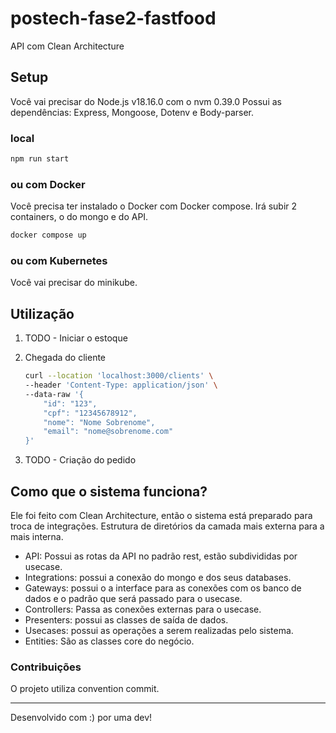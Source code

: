 # postech-fase2-fastfood

API com Clean Architecture


## Setup

Você vai precisar do
Node.js v18.16.0 com o nvm 0.39.0
Possui as dependências: Express, Mongoose, Dotenv e Body-parser.

### local

```bash
npm run start
```

### ou com Docker

Você precisa ter instalado o Docker com Docker compose.
Irá subir 2 containers, o do mongo e do API.

```bash
docker compose up
```

### ou com Kubernetes

Você vai precisar do minikube.

## Utilização

1. TODO - Iniciar o estoque
2. Chegada do cliente 
      
    ```bash
    curl --location 'localhost:3000/clients' \
    --header 'Content-Type: application/json' \
    --data-raw '{
        "id": "123",
        "cpf": "12345678912",
        "nome": "Nome Sobrenome",
        "email": "nome@sobrenome.com"
    }'
    ```

3. TODO - Criação do pedido

## Como que o sistema funciona?

Ele foi feito com Clean Architecture, então o sistema está preparado para troca de integrações.
Estrutura de diretórios da camada mais externa para a mais interna.

- API: Possui as rotas da API no padrão rest, estão subdivididas por usecase.
- Integrations: possui a conexão do mongo e dos seus databases.
- Gateways: possui o a interface para as conexões com os banco de dados e o padrão que será passado para o usecase. 
- Controllers: Passa as conexões externas para o usecase. 
- Presenters: possui as classes de saída de dados. 
- Usecases: possui as operações a serem realizadas pelo sistema.
- Entities: São as classes core do negócio.

### Contribuições

O projeto utiliza convention commit.

---

Desenvolvido com :) por uma dev!